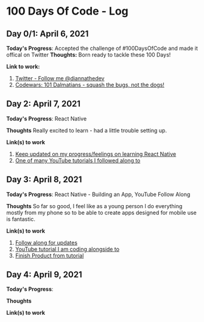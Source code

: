 # 100 Days Of Code - Log

## Day 0/1: April 6, 2021

**Today's Progress**: Accepted the challenge of #100DaysOfCode and made it offical on Twitter
**Thoughts:** Born ready to tackle these 100 Days!

**Link to work:** 
1. [Twitter - Follow me @diannathedev](https://twitter.com/diannathedev)
2. [Codewars: 101 Dalmatians - squash the bugs, not the dogs!](https://www.codewars.com/kata/56f6919a6b88de18ff000b36/train/javascript)

## Day 2: April 7, 2021

**Today's Progress**: React Native

**Thoughts** Really excited to learn - had a little trouble setting up. 

**Link(s) to work**
1. [Keep updated on my progress/feelings on learning React Native](https://twitter.com/diannathedev)
2. [One of many YouTube tutorials I followed along to](https://www.youtube.com/watch?v=ur6I5m2nTvk&list=PL4cUxeGkcC9ixPU-QkScoRBVxtPPzVjrQ)

## Day 3: April 8, 2021

**Today's Progress**: React Native - Building an App, YouTube Follow Along

**Thoughts** So far so good, I feel like as a young person I do everything mostly from my phone so to be able to create apps designed for mobile use is fantastic.

**Link(s) to work**
1. [Follow along for updates](https://twitter.com/diannathedev)
2. [YouTube tutorial I am coding alongside to](https://www.youtube.com/watch?v=0-S5a0eXPoc&list=PLTjRvDozrdlxzQet01qZBt-sRG8bbDggv)
3. [Finish Product from tutorial]()

## Day 4: April 9, 2021

**Today's Progress**: 

**Thoughts** 

**Link(s) to work**
